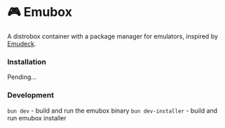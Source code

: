 # 🎮 Emubox

A distrobox container with a package manager for emulators, inspired by [Emudeck](https://github.com/dragoonDorise/EmuDeck).

### Installation
Pending...

### Development
`bun dev` - build and run the emubox binary
`bun dev-installer` - build and run emubox installer
